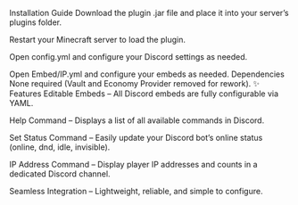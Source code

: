 Installation Guide
Download the plugin .jar file and place it into your server’s plugins folder.

Restart your Minecraft server to load the plugin.

Open config.yml and configure your Discord settings as needed.

Open Embed/IP.yml and configure your embeds as needed.
Dependencies
None required (Vault and Economy Provider removed for rework).
✨ Features
Editable Embeds – All Discord embeds are fully configurable via YAML.

Help Command – Displays a list of all available commands in Discord.

Set Status Command – Easily update your Discord bot’s online status (online, dnd, idle, invisible).

IP Address Command – Display player IP addresses and counts in a dedicated Discord channel.

Seamless Integration – Lightweight, reliable, and simple to configure.
